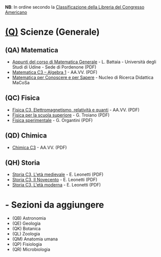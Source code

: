**NB**: In ordine secondo la [Classificazione della Libreria del Congresso Americano](http://www.loc.gov/catdir/cpso/lcco/)

# [(Q)](http://www.loc.gov/aba/cataloging/classification/lcco/lcco_q.pdf) Scienze (Generale)

## (QA) Matematica

* [Appunti del corso di Matematica Generale](http://www.batmath.it/matematica/0-appunti_uni/mat_gen.pdf) - L. Battaia - Università degli Studi di Udine - Sede di Pordenone (PDF)
* [Matematica C3 – Algebra 1](https://www.matematicamente.it/staticfiles/matematica-C3/algebra1_6ed_set2017.pdf) - AA.VV. (PDF)
* [Matematica per Conoscere e per Sapere](http://macosa.dima.unige.it/proge.htm) - Nucleo di Ricerca Didattica MaCoSa


## (QC) Fisica

* [Fisica C3, Elettromagnetismo, relatività e quanti](https://www.matematicamente.it/staticfiles/manuali-cc/Macchioro-FisicaC3-V.pdf) - AA.VV. (PDF)
* [Fisica per la scuola superiore](https://www.matematicamente.it/staticfiles/manuali-cc/G.Troiano-Fisica-superiori.pdf) - G. Troiano (PDF)
* [Fisica sperimentale](https://www.matematicamente.it/staticfiles/manuali-cc/Fisica-Sperimentale-dic2016.pdf) - G. Organtini (PDF)


## (QD) Chimica

* [Chimica C3](https://www.matematicamente.it/staticfiles/manuali-cc/Matematicamente-ChimicaC3.pdf) - AA.VV. (PDF)


## (QH) Storia

* [Storia C3, L'età medievale](https://www.matematicamente.it/staticfiles/manuali-cc/Leonetti-Storia-I.pdf) - E. Leonetti (PDF)
* [Storia C3, Il Novecento](https://www.matematicamente.it/staticfiles/manuali-cc/Leonetti-Storia-III.pdf) - E. Leonetti (PDF)
* [Storia C3, L'età moderna](https://www.matematicamente.it/staticfiles/manuali-cc/Leonetti-Storia-II.pdf) - E. Leonetti (PDF)


# - Sezioni da aggiungere

* (QB) Astronomia
* (QE) Geologia
* (QK) Botanica
* (QL) Zoologia
* (QM) Anatomia umana
* (QP) Fisiologia
* (QR) Microbiologia
